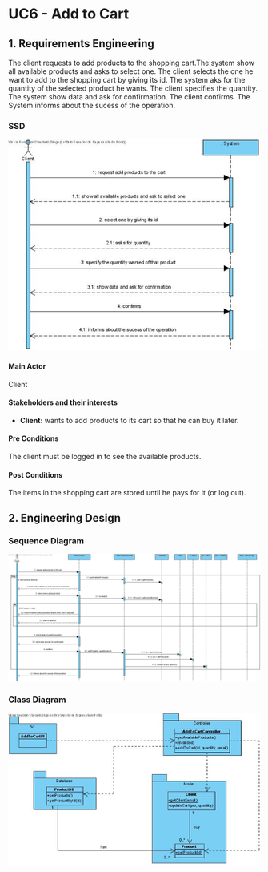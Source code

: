 # UC6 - Add to Cart

## 1. Requirements Engineering

The client requests to add products to the shopping cart.The system show all available products and asks to select one. The client selects the one he want to add to the shopping cart by giving its id. The system aks for the quantity of the selected product he wants. The client specifies the quantity. The system show data and ask for confirmation. The client confirms. The System informs about the sucess of the operation.

### SSD
![UC6_SSD.jpg](UC6_SSD.jpg)

#### Main Actor

Client

#### Stakeholders and their interests
* **Client:** wants to add products to its cart so that he can buy it later.


#### Pre Conditions
The client must be logged in to see the available products.

#### Post Conditions
The items in the shopping cart are stored until he pays for it (or log out).

## 2. Engineering Design

### Sequence Diagram

![UC6_SD](UC6_SD.jpg)


### Class Diagram

![UC6_CD](UC6_CD.jpg)